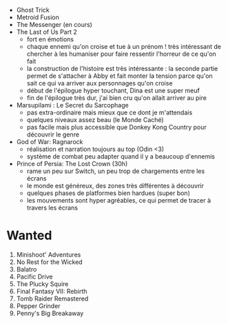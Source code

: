 - Ghost Trick
- Metroid Fusion
- The Messenger (en cours)
- The Last of Us Part 2
  - fort en émotions
  - chaque ennemi qu'on croise et tue à un prénom ! très intéressant de chercher à les humaniser pour faire ressentir l'horreur de ce qu'on fait
  - la construction de l'histoire est très intéressante : la seconde partie permet de s'attacher à Abby et fait monter la tension parce qu'on sait ce qui va arriver aux personnages qu'on croise
  - début de l'épilogue hyper touchant, Dina est une super meuf
  - fin de l'épilogue très dur, j'ai bien cru qu'on allait arriver au pire
- Marsupilami : Le Secret du Sarcophage
  - pas extra-ordinaire mais mieux que ce dont je m'attendais
  - quelques niveaux assez beau (le Monde Caché)
  - pas facile mais plus accessible que Donkey Kong Country pour découvrir le genre
- God of War: Ragnarock
  - réalisation et narration toujours au top (Odin <3)
  - système de combat peu adapter quand il y a beaucoup d'ennemis
- Prince of Persia: The Lost Crown (30h)
  - rame un peu sur Switch, un peu trop de chargements entre les écrans
  - le monde est généreux, des zones très différentes à découvrir
  - quelques phases de platformes bien hardues (super bon)
  - les mouvements sont hyper agréables, ce qui permet de tracer à travers les écrans

# Wanted

1. Minishoot' Adventures
1. No Rest for the Wicked
1. Balatro
1. Pacific Drive
1. The Plucky Squire
1. Final Fantasy VII: Rebirth
1. Tomb Raider Remastered
1. Pepper Grinder
1. Penny's Big Breakaway
